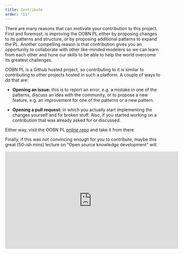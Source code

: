 ```yaml
---
title: Contribute
order: "11"
---
```


There are many reasons that can motivate your contribution to this project. First and foremost, is improving the OOBN PL either by proposing changes to its patterns and structure, or by proposing additional patterns to expand the PL. Another compelling reason is that contribution gives you an opportunity to collaborate with other like-minded modelers so we can learn from each other and hone our skills to be able to help the world overcome its greatest challenges.

OOBN PL is a Github hosted project, so contributing to it is similar to contributing to other projects hosted in such a platform. A couple of ways to do that are:

- **Opening an issue:** this is to report an error, e.g. a mistake in one of the patterns, discuss an idea with the community, or to propose a new feature, e.g. an improvement for one of the patterns or a new pattern.

- **Opening a pull request:** in which you actually start implementing the changes yourself and fix broken stuff. Also, if you started working on a contribution that was already asked for or discussed.

Either way, visit the OOBN PL <span><a href="https://github.com/OOBN-PL/OOBNPL"><i>online repo</i></a><span> and take it from there.

Finally, if this was not convincing enough for you to contribute, maybe this great (50-ish mins) lecture on "Open source knowledge development" will.

<div style="text-align:center">
<iframe width="560" height="315" src="https://www.youtube.com/embed/zwRdO9_GGhY" frameborder="0" allowfullscreen></iframe>
</div>
